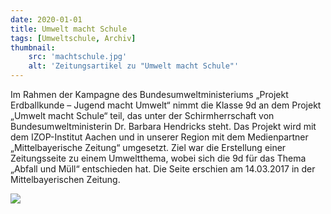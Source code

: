 ```yaml
---
date: 2020-01-01
title: Umwelt macht Schule
tags: [Umweltschule, Archiv]
thumbnail: 
    src: 'machtschule.jpg'
    alt: 'Zeitungsartikel zu "Umwelt macht Schule"'
---
```


Im Rahmen der Kampagne des Bundesumweltministeriums „Projekt Erdballkunde – Jugend macht Umwelt“ nimmt die Klasse 9d an dem Projekt „Umwelt macht Schule“ teil, das unter der Schirmherrschaft von Bundesumweltministerin Dr. Barbara Hendricks steht. Das Projekt wird mit dem IZOP-Institut Aachen und in unserer Region mit dem Medienpartner „Mittelbayerische Zeitung“ umgesetzt. Ziel war die Erstellung einer Zeitungsseite zu einem Umweltthema, wobei sich die 9d für das Thema „Abfall und Müll“ entschieden hat. Die Seite erschien am 14.03.2017 in der Mittelbayerischen Zeitung.

<img src="/images/machtschule.jpg">